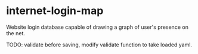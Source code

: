 # internet-login-map
Website login database capable of drawing a graph of user's presence on the net.

TODO:
validate before saving, modify validate function to take loaded yaml.